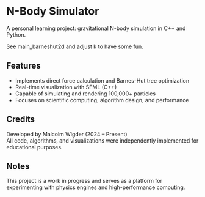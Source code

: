 # N-Body Simulator

A personal learning project: gravitational N-body simulation in C++ and Python. 

See main_barneshut2d and adjust k to have some fun.

## Features
- Implements direct force calculation and Barnes-Hut tree optimization
- Real-time visualization with SFML (C++)
- Capable of simulating and rendering 100,000+ particles
- Focuses on scientific computing, algorithm design, and performance

## Credits
Developed by Malcolm Wigder (2024 – Present)  
All code, algorithms, and visualizations were independently implemented for educational purposes.

## Notes
This project is a work in progress and serves as a platform for experimenting with physics engines and high-performance computing.